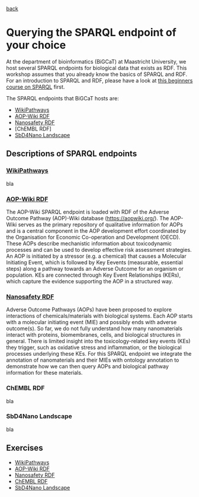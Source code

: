 [back](../README.md) 
# Querying the SPARQL endpoint of your choice

At the department of bioinformatics (BiGCaT) at Maastricht University, we host several SPARQL endpoints for biological data that exists as RDF. This workshop assumes that you already know the basics of SPARQL and RDF. For an introduction to SPARQL and RDF, please have a look at [this beginners course on SPARQL](https://bigcat-um.github.io/SPARQLTutorialBioSB2019/) first. 

The SPARQL endpoints that BiGCaT hosts are:
- [WikiPathways](https://sparql.wikipathways.org/)
- [AOP-Wiki RDF](https://aopwiki.rdf.bigcat-bioinformatics.org/)
- [Nanosafety RDF](https://nanosafety.rdf.bigcat-bioinformatics.org/)
- [ChEMBL RDF]
- [SbD4Nano Landscape](https://sbd4nanolandscape.rdf.bigcat-bioinformatics.org/sparql)

## Descriptions of SPARQL endpoints
### [WikiPathways](sparql.wikipathways.org)
bla

### [AOP-Wiki RDF](https://aopwiki.rdf.bigcat-bioinformatics.org/)
The AOP-Wiki SPARQL endpoint is loaded with RDF of the Adverse Outcome Pathway (AOP)-Wiki database (https://aopwiki.org/). The AOP-Wiki serves as the primary repository of qualitative information for AOPs and is a central component in the AOP development effort coordinated by the Organisation for Economic Co-operation and Development (OECD). These AOPs describe mechanistic information about toxicodynamic processes and can be used to develop effective risk assessment strategies. An AOP is initiated by a stressor (e.g. a chemical) that causes a Molecular Initiating Event, which is followed by Key Eevents (measurable, essential steps) along a pathway towards an Adverse Outcome for an organism or population. KEs are connected through Key Event Relationships (KERs), which capture the evidence supporting the AOP in a structured way.

### [Nanosafety RDF](https://nanosafety.rdf.bigcat-bioinformatics.org/)
Adverse Outcome Pathways (AOPs) have been proposed to explore interactions of chemicals/materials with biological systems. Each AOP starts with a molecular initiating event (MIE) and possibly ends with adverse outcome(s). So far, we do not fully understand how many nanomaterials interact with proteins, biomembranes, cells, and biological structures in general. There is limited insight into the toxicology-related key events (KEs) they trigger, such as oxidative stress and inflammation, or the biological processes underlying these KEs. For this SPARQL endpoint we integrate the annotation of nanomaterials and their MIEs with ontology annotation to demonstrate how we can then query AOPs and biological pathway information for these materials.

### ChEMBL RDF
bla

### SbD4Nano Landscape 
bla

## Exercises
- [WikiPathways](./WikiPathways.md)
- [AOP-Wiki RDF](./AOP-Wiki.md)
- [Nanosafety RDF](./NanosafetyRDF.md)
- [ChEMBL RDF]()
- [SbD4Nano Landscape]()


